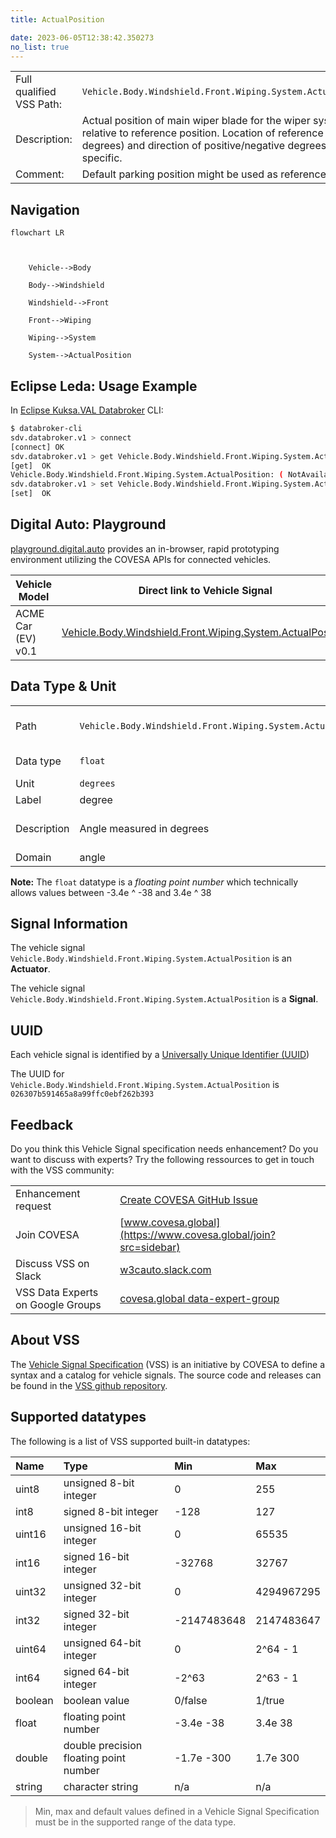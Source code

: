 ```yaml
---
title: ActualPosition

date: 2023-06-05T12:38:42.350273
no_list: true
---
```



| | |
|---|---|
| Full qualified VSS Path: | `Vehicle.Body.Windshield.Front.Wiping.System.ActualPosition` |
| Description: | Actual position of main wiper blade for the wiper system relative to reference position. Location of reference position (0 degrees) and direction of positive/negative degrees is vehicle specific. |
| Comment: | Default parking position might be used as reference position. |

## Navigation

```mermaid
flowchart LR



    Vehicle-->Body

    Body-->Windshield

    Windshield-->Front

    Front-->Wiping

    Wiping-->System

    System-->ActualPosition

```

## Eclipse Leda: Usage Example

In [Eclipse Kuksa.VAL Databroker](https://github.com/eclipse/kuksa.val/tree/master/kuksa_databroker) CLI:



```bash
$ databroker-cli
sdv.databroker.v1 > connect
[connect] OK
sdv.databroker.v1 > get Vehicle.Body.Windshield.Front.Wiping.System.ActualPosition
[get]  OK
Vehicle.Body.Windshield.Front.Wiping.System.ActualPosition: ( NotAvailable )
sdv.databroker.v1 > set Vehicle.Body.Windshield.Front.Wiping.System.ActualPosition 0
[set]  OK
```

## Digital Auto: Playground

[playground.digital.auto](http://digital.auto) provides an in-browser, rapid prototyping environment utilizing the COVESA APIs for connected vehicles. 

| Vehicle Model | Direct link to Vehicle Signal |
|---|---|
| ACME Car (EV) v0.1 | [Vehicle.Body.Windshield.Front.Wiping.System.ActualPosition](https://digitalauto.netlify.app/model/STLWzk1WyqVVLbfymb4f/cvi/list/Vehicle.Body.Windshield.Front.Wiping.System.ActualPosition/) |

## Data Type & Unit

| | | |
|---|---|---|
| Path | `Vehicle.Body.Windshield.Front.Wiping.System.ActualPosition` | [VSS: Addressing nodes](https://covesa.github.io/vehicle_signal_specification/rule_set/basics/) |
| Data type | `float` | [VSS: Datatypes](https://covesa.github.io/vehicle_signal_specification/rule_set/data_entry/data_types/) |
| Unit | `degrees` | [VSS: Units](https://covesa.github.io/vehicle_signal_specification/rule_set/data_entry/data_unit_types/) |
| Label | degree | |
| Description | Angle measured in degrees | [VSS: Sensors & Actuators](https://covesa.github.io/vehicle_signal_specification/rule_set/data_entry/sensor_actuator/) |
| Domain | angle | [](https://covesa.github.io/vehicle_signal_specification/rule_set/data_entry/data_unit_types/) |










**Note:** The `float` datatype is a *floating point number* which technically allows values between -3.4e ^ -38 and 3.4e ^ 38




## Signal Information

The vehicle signal `Vehicle.Body.Windshield.Front.Wiping.System.ActualPosition` is an **Actuator**.





The vehicle signal `Vehicle.Body.Windshield.Front.Wiping.System.ActualPosition` is a **Signal**.



## UUID

Each vehicle signal is identified by a [Universally Unique Identifier (UUID](https://en.wikipedia.org/wiki/Universally_unique_identifier))

The UUID for `Vehicle.Body.Windshield.Front.Wiping.System.ActualPosition` is `026307b591465a8a99ffc0ebf262b393`


## Feedback

Do you think this Vehicle Signal specification needs enhancement? Do you want to discuss with experts? Try the following ressources to get in touch with the VSS community:

| | |
|---|---|
| Enhancement request | [Create COVESA GitHub Issue](https://github.com/COVESA/vehicle_signal_specification/issues/new?body=Please+describe+your+feedback&title=Signal+feedback+Vehicle.Body.Windshield.Front.Wiping.System.ActualPosition) |
| Join COVESA | [www.covesa.global](https://www.covesa.global/join?src=sidebar) |
| Discuss VSS on Slack | [w3cauto.slack.com](http://w3cauto.slack.com/) |
| VSS Data Experts on Google Groups | [covesa.global data-expert-group](https://groups.google.com/a/covesa.global/g/data-expert-group) |

## About VSS

The [Vehicle Signal Specification](https://covesa.github.io/vehicle_signal_specification/) (VSS)
is an initiative by COVESA to define a syntax and a catalog for vehicle signals.
The source code and releases can be found in the [VSS github repository](https://github.com/COVESA/vehicle_signal_specification).

## Supported datatypes

The following is a list of VSS supported built-in datatypes:

Name       | Type                       | Min  | Max
:----------|:---------------------------|:-----|:---
uint8      | unsigned 8-bit integer     | 0    | 255
int8       | signed 8-bit integer       | -128 | 127
uint16     | unsigned 16-bit integer    |  0   | 65535
int16      | signed 16-bit integer      | -32768 | 32767
uint32     | unsigned 32-bit integer    | 0 | 4294967295
int32      | signed 32-bit integer      | -2147483648 | 2147483647
uint64     | unsigned 64-bit integer    | 0    | 2^64 - 1
int64      | signed 64-bit integer      | -2^63 | 2^63 - 1
boolean    | boolean value              | 0/false | 1/true
float      | floating point number      | -3.4e -38 | 3.4e 38
double     | double precision floating point number | -1.7e -300 | 1.7e 300
string     | character string           | n/a  | n/a

> Min, max and default values defined in a Vehicle Signal Specification must be in the supported range of the data type.
